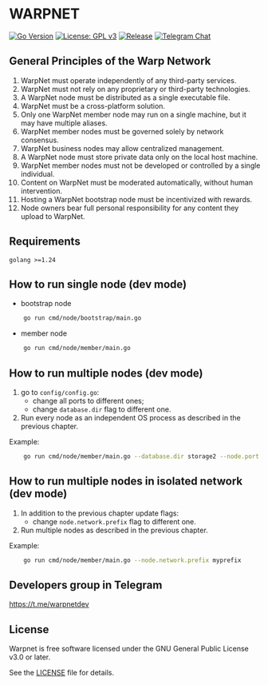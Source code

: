 # WARPNET
[![Go Version](https://img.shields.io/badge/Go-1.24+-brightgreen)](https://golang.org/dl/)
[![License: GPL v3](https://img.shields.io/badge/License-GPLv3-blue.svg)](./LICENSE)
[![Release](https://github.com/filinvadim/warpnet/actions/workflows/release.yaml/badge.svg)](https://github.com/filinvadim/warpnet/actions/workflows/release.yaml)
[![Telegram Chat](https://img.shields.io/badge/chat-telegram-blue.svg)](https://t.me/warpnetdev)

## General Principles of the Warp Network

1. WarpNet must operate independently of any third-party services.
2. WarpNet must not rely on any proprietary or third-party technologies.
3. A WarpNet node must be distributed as a single executable file.
4. WarpNet must be a cross-platform solution.
5. Only one WarpNet member node may run on a single machine, but it may have multiple aliases.
6. WarpNet member nodes must be governed solely by network consensus.
7. WarpNet business nodes may allow centralized management.
8. A WarpNet node must store private data only on the local host machine.
9. WarpNet member nodes must not be developed or controlled by a single individual.
10. Content on WarpNet must be moderated automatically, without human intervention.
11. Hosting a WarpNet bootstrap node must be incentivized with rewards.
12. Node owners bear full personal responsibility for any content they upload to WarpNet.


## Requirements
    golang >=1.24

## How to run single node (dev mode)
- bootstrap node
```bash 
    go run cmd/node/bootstrap/main.go
```
- member node
```bash 
    go run cmd/node/member/main.go
```

## How to run multiple nodes (dev mode)
1. go to `config/config.go`:
   - change all ports to different ones;
   - change `database.dir` flag to different one.
2. Run every node as an independent OS process
   as described in the previous chapter.

Example:
```bash 
    go run cmd/node/member/main.go --database.dir storage2 --node.port 4021 --server.port 4022
```

## How to run multiple nodes in isolated network (dev mode)
1. In addition to the previous chapter update flags:
    - change `node.network.prefix` flag to different one.
2. Run multiple nodes as described in the previous chapter.

Example:
```bash 
    go run cmd/node/member/main.go --node.network.prefix myprefix
```

## Developers group in Telegram

https://t.me/warpnetdev

## License

Warpnet is free software licensed under the GNU General Public License v3.0 or later.

See the [LICENSE](./LICENSE) file for details.